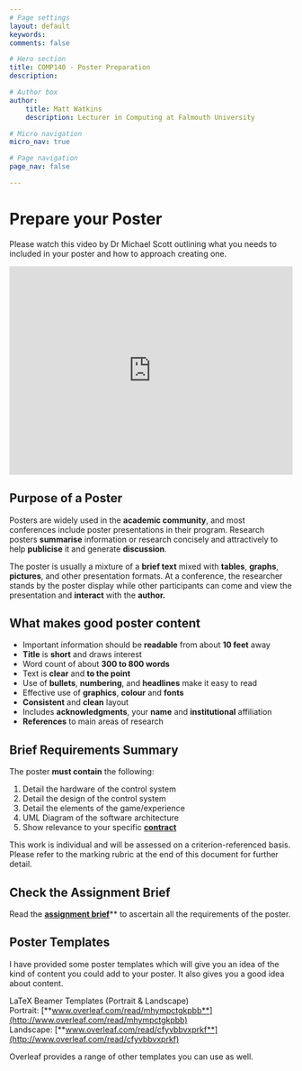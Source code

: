 ```yaml
---
# Page settings
layout: default
keywords:
comments: false

# Hero section
title: COMP140 - Poster Preparation
description: 

# Author box
author:
    title: Matt Watkins
    description: Lecturer in Computing at Falmouth University

# Micro navigation
micro_nav: true

# Page navigation
page_nav: false

---
```


# Prepare your Poster

Please watch this video by Dr Michael Scott outlining what you needs to included in your poster and how to approach creating one.

<iframe width="100%" height="370" src="https://web.microsoftstream.com/embed/video/81855ba3-1807-4516-bd53-f30b79cb4f3a?autoplay=false&showinfo=true" allowfullscreen style="border:none;"></iframe>

## Purpose of a Poster

Posters are widely used in the **academic community**, and most conferences include poster presentations in their program. Research posters **summarise** information or research concisely and attractively to help **publicise** it and generate **discussion**.

The poster is usually a mixture of a **brief text** mixed with **tables**, **graphs**, **pictures**, and other presentation formats. At a conference, the researcher stands by the poster display while other participants can come and view the presentation and **interact** with the **author.**

## What makes good poster content

-   Important information should be **readable** from about **10 feet** away
-   **Title** is **short** and draws interest
-   Word count of about **300 to 800 words**
-   Text is **clear** and **to the point**
-   Use of **bullets**, **numbering**, and **headlines** make it easy to read
-   Effective use of **graphics**, **colour** and **fonts**
-   **Consistent** and **clean** layout
-   Includes **acknowledgments**, your **name** and **institutional** affiliation
-   **References** to main areas of research

## Brief Requirements Summary

The poster **must contain** the following:

 1. Detail the hardware of the control system
 2. Detail the design of the control system
 3. Detail the elements of the game/experience
 4. UML Diagram of the software architecture
 5. Show relevance to your specific [**contract**](https://learningspace.falmouth.ac.uk/mod/resource/view.php?id=228876) 

This work is individual and will be assessed on a criterion-referenced basis. Please refer to the marking rubric at the end of this document for further detail.

## Check the Assignment Brief

Read the [**assignment brief**](https://learningspace.falmouth.ac.uk/mod/resource/view.php?id=228191)** to ascertain all the requirements of the poster.

## Poster Templates

I have provided some poster templates which will give you an idea of the kind of content you could add to your poster. It also gives you a good idea about content.

LaTeX Beamer Templates (Portrait & Landscape)  
 Portrait: [**www.overleaf.com/read/mhympctgkpbb**](http://www.overleaf.com/read/mhympctgkpbb)  
Landscape: [**www.overleaf.com/read/cfyvbbvxprkf**](http://www.overleaf.com/read/cfyvbbvxprkf)

Overleaf provides a range of other templates you can use as well.
<!--stackedit_data:
eyJoaXN0b3J5IjpbLTIwMDg5NzU3NTYsLTcxNTk0MjY4NywtNz
Y0MjA4NDg2LDgwNjEzMjMxOCw3MzA5OTgxMTZdfQ==
-->